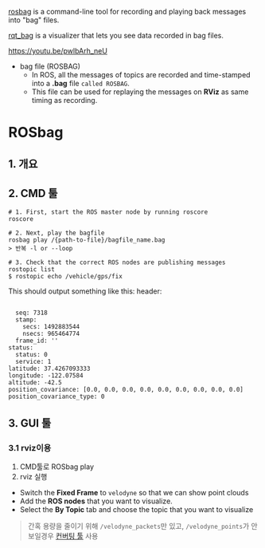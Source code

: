 [rosbag](http://wiki.ros.org/rosbag) is a command-line tool for recording and playing back messages into "bag" files.

[rqt_bag](http://wiki.ros.org/rqt_bag) is a visualizer that lets you see data recorded in bag files.


https://youtu.be/pwlbArh_neU


  * bag file \(ROSBAG\)
    * In ROS, all the messages of topics are recorded and time-stamped into a **.bag** file `called ROSBAG`. 
    * This file can be used for replaying the messages on **RViz** as same timing as recording. 

# ROSbag

## 1. 개요 


## 2. CMD 툴 

```
# 1. First, start the ROS master node by running roscore
roscore

# 2. Next, play the bagfile
rosbag play /{path-to-file}/bagfile_name.bag
> 반복 -l or --loop

# 3. Check that the correct ROS nodes are publishing messages
rostopic list
$ rostopic echo /vehicle/gps/fix
```

This should output something like this: header:
```

  seq: 7318
  stamp:
    secs: 1492883544
    nsecs: 965464774
  frame_id: ''
status:
  status: 0
  service: 1
latitude: 37.4267093333
longitude: -122.07584
altitude: -42.5
position_covariance: [0.0, 0.0, 0.0, 0.0, 0.0, 0.0, 0.0, 0.0, 0.0]
position_covariance_type: 0
```

## 3. GUI 툴 

### 3.1 rviz이용 

1. CMD툴로 ROSbag play 
2. rviz 실행 
  - Switch the **Fixed Frame** to `velodyne` so that we can show point clouds
  - Add the **ROS nodes** that you want to visualize.
  - Select the **By Topic** tab and choose the topic that you want to visualize
  
> 간혹 용량을 줄이기 위해 `/velodyne_packets`만 있고, `/velodyne_points`가 안 보일경우 [컨버팅 툴](https://github.com/adioshun/Didi_challenge/wiki/Getting-Started#tip-convert-velodyne_packets-to-velodyne_points-%EC%B6%9C%EC%B2%98) 사용 


